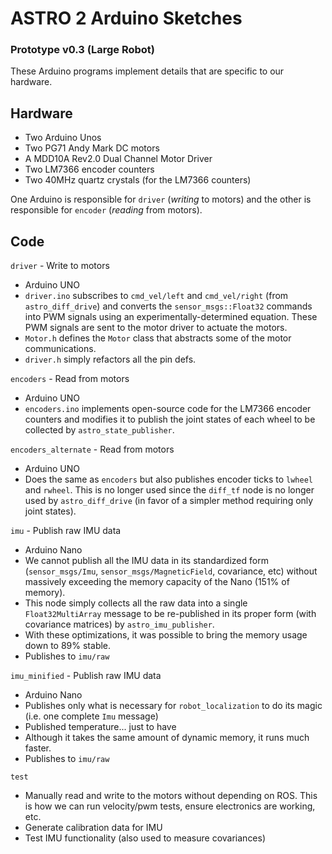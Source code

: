 # ASTRO 2 Arduino Sketches
### Prototype v0.3 (Large Robot)

These Arduino programs implement details that are specific to our hardware.

## Hardware

* Two Arduino Unos
* Two PG71 Andy Mark DC motors
* A MDD10A Rev2.0 Dual Channel Motor Driver
* Two LM7366 encoder counters
* Two 40MHz quartz crystals (for the LM7366 counters)

One Arduino is responsible for `driver` (*writing* to motors) and the other is responsible for `encoder` (*reading* from motors).

## Code

`driver` - Write to motors

* Arduino UNO
* `driver.ino` subscribes to `cmd_vel/left` and `cmd_vel/right` (from `astro_diff_drive`) and converts the `sensor_msgs::Float32` commands into PWM signals using an experimentally-determined equation. These PWM signals are sent to the motor driver to actuate the motors.
* `Motor.h` defines the `Motor` class that abstracts some of the motor communications.
* `driver.h` simply refactors all the pin defs.


`encoders` - Read from motors

* Arduino UNO
* `encoders.ino` implements open-source code for the LM7366 encoder counters and modifies it to publish the joint states of each wheel to be collected by `astro_state_publisher`.

`encoders_alternate` - Read from motors

* Arduino UNO
* Does the same as `encoders` but also publishes encoder ticks to `lwheel` and `rwheel`. This is no longer used since the `diff_tf` node is no longer used by `astro_diff_drive`  (in favor of a simpler method requiring only joint states).


`imu` - Publish raw IMU data

* Arduino Nano
* We cannot publish all the IMU data in its standardized form (`sensor_msgs/Imu`, `sensor_msgs/MagneticField`, covariance, etc) without massively exceeding the memory capacity of the Nano (151% of memory).
* This node simply collects all the raw data into a single `Float32MultiArray` message to be re-published in its proper form (with covariance matrices) by `astro_imu_publisher`.
* With these optimizations, it was possible to bring the memory usage down to 89% stable.
* Publishes to `imu/raw`

`imu_minified` - Publish raw IMU data

* Arduino Nano
* Publishes only what is necessary for `robot_localization` to do its magic (i.e. one complete `Imu` message)
* Published temperature... just to have
* Although it takes the same amount of dynamic memory, it runs much faster.
* Publishes to `imu/raw`


`test`

* Manually read and write to the motors without depending on ROS. This is how we can run velocity/pwm tests, ensure electronics are working, etc.
* Generate calibration data for IMU
* Test IMU functionality (also used to measure covariances)